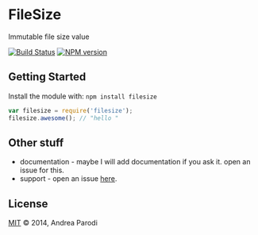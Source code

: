 # FileSize 

Immutable file size value

[![Build Status](https://secure.travis-ci.org/astream/filesize.png?branch=master)](http://travis-ci.org/astream/filesize) [![NPM version](https://badge-me.herokuapp.com/api/npm/filesize-unit.png)](http://badges.enytc.com/for/npm/filesize-unit) 

## Getting Started
Install the module with: `npm install filesize`

```javascript
var filesize = require('filesize');
filesize.awesome(); // "hello "
```

## Other stuff

* documentation - maybe I will add documentation if you ask it. open an issue for this.
* support - open an issue [here](https://github.com/astream/filesize/issues).

## License
[MIT](http://opensource.org/licenses/MIT) © 2014, Andrea Parodi